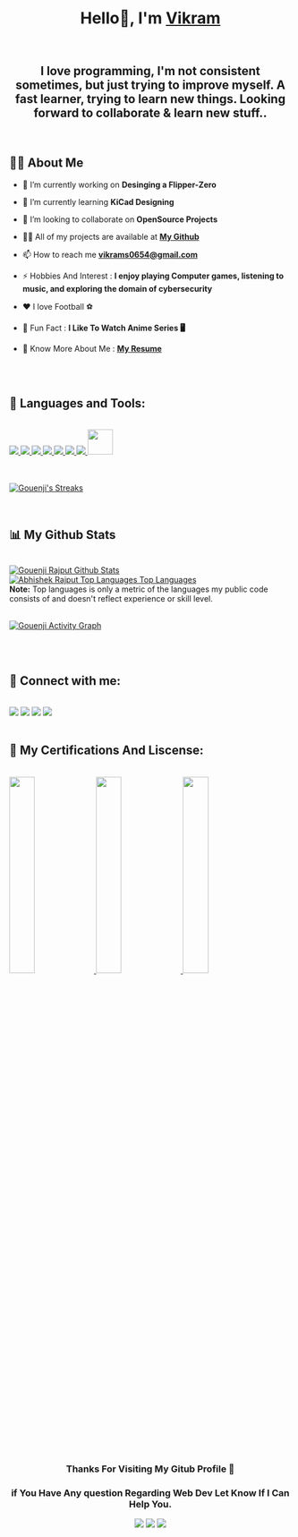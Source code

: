<h1 style="font-weight:bold;" align="center">Hello👻, I'm     <a href="https://Gouenjix.github.io/my-portfolio/"> Vikram</a> </h1>
</br>
<h2 align="center">I love programming, I'm not consistent sometimes, but just trying to improve myself. A fast learner, trying to learn new things. Looking forward to collaborate & learn new stuff.. </h2>
</br>

<div>

## 🙋‍♂️ About Me

- 🔭 I’m currently working on **Desinging a Flipper-Zero**

- 🌱 I’m currently learning **KiCad Designing**
  
- 👯 I’m looking to collaborate on **OpenSource Projects**
  
- 👨‍💻 All of my projects are available at **[My Github](https://github.com/Gouenjix)**

- 📫 How to reach me **vikrams0654@gmail.com**

- ⚡ Hobbies And Interest :  **I enjoy playing Computer games, listening to music, and exploring the domain of cybersecurity**

- ❤️ I love Football ⚽

- 🌛 Fun Fact :  **I Like To Watch Anime Series 🖥️**

- 📓 Know More About Me : **[My Resume](   )**
</div>

</br>
</br>


## 🚀 Languages and Tools:
</br>

<div >
   <a href="https://www.java.com/en/" target="_blank"> <img src="https://img.icons8.com/?size=48&id=13679&format=png"/> </a> 
   <a href=" " target="_blank"> <img src="https://img.icons8.com/?size=48&id=shQTXiDQiQVR&format=png"/> </a>
   <a href=" " target="_blank"> <img src="https://img.icons8.com/?size=48&id=40669&format=png"/> </a>
   <a href=" https://www.python.org/ " target="_blank"> <img src="https://img.icons8.com/?size=48&id=13441&format=png"/> </a>
   <a href=" https://in.mathworks.com/products/matlab.html " target="_blank"> <img src="https://img.icons8.com/?size=48&id=r5Y16PcDkoWI&format=png"/> </a> 
   <a href=" https://www.kicad.org/ " target="_blank"> <img src="https://upload.wikimedia.org/wikipedia/commons/thumb/5/59/KiCad-Logo.svg/120px-KiCad-Logo.svg.png"/> </a>
   <a href=" https://git-scm.com/ " target="_blank"> <img src="https://img.icons8.com/color/48/000000/git.png"/> </a>
   <img src="https://img.icons8.com/color/48/000000/github.png" width="45" height="45"/>
</div>

<br/>
</br>


<p>
    <a href="#">
        <img title="🔥 Get streak stats for your profile at git.io/streak-stats" alt="Gouenji's Streaks" src="https://github-readme-streak-stats.herokuapp.com/?user=Gouenjix&theme=black-ice&hide_border=true&stroke=0000&background=060A0CD0"/>
    </a>
</p>

</br>


## 📊 My Github Stats

  <br/>
    <a href="#"><img alt="Gouenji Rajput Github Stats" src="https://github-readme-stats.vercel.app/api?username=Gouenjix&show_icons=true&count_private=true&theme=react&hide_border=true&bg_color=0D1117" /></a>
  <a href="#"><img alt="Abhishek Rajput Top Languages Top Languages" src="https://github-readme-stats.vercel.app/api/top-langs/?username=Gouenjix&langs_count=8&count_private=true&layout=compact&theme=react&hide_border=true&bg_color=0D1117" /></a>
  <br/>
  <b>Note:</b> Top languages is only a metric of the languages my public code consists of and doesn't reflect experience or skill level.

<br/>
<br/>

<a href="#"><img alt="Gouenji Activity Graph" src="https://activity-graph.herokuapp.com/graph?username=Gouenjix&bg_color=0D1117&color=5BCDEC&line=5BCDEC&point=FFFFFF&hide_border=true" /></a>

<br/>
<br/>

## 🔰 Connect with me:
</br>

<div>
<a href = "https://www.linkedin.com/in/vikramsingh01/"><img src="https://img.icons8.com/fluent/48/000000/linkedin.png"/></a>
<a href = "https://twitter.com/xGouenjix?s=09"><img src="https://img.icons8.com/fluent/48/000000/twitter.png"/></a>
<a href = "https://www.instagram.com/gouenjixx/"><img src="https://img.icons8.com/fluent/48/000000/instagram-new.png"/></a>
<a href = "https://www.hackerrank.com/vikrams0654"><img src="https://img.icons8.com/?size=48&id=h5EUmNCXhSH0&format=png"/></a>
</a>
</div>
</br>


## 🥉 My Certifications And Liscense:
</br>
<div>
    <a href="https://www.hackerrank.com/certificates/5995f5ec59da">
    <img src="https://imgur.com/riz9qaz.png" width=30%>
    </a>
    <a href="https://www.hackerrank.com/certificates/6163efe5795e">
    <img src="https://i.imgur.com/GMxk3Fh.png" width=30%>
    </a>
    <a href="https://drive.google.com/file/d/167RS4rnie8fy44wubWAMGd3t3axM-KWc/view">
    <img src="https://i.imgur.com/PIzR3o3.png" width=30%>
    </a>
    

</div>

</br>
</br>


<div align="center">
<h3> Thanks For Visiting My Gitub Profile 👋<h3>

<p >if You Have Any question Regarding Web Dev Let Know If I Can Help You.</p>

<div>
<a href = "https://www.linkedin.com/in/vikramsingh01/"><img src="https://img.icons8.com/fluent/48/000000/linkedin.png"/></a>
<a href = "https://twitter.com/xGouenjix?s=09"><img src="https://img.icons8.com/fluent/48/000000/twitter.png"/></a>
<a href = "https://www.instagram.com/gouenjixx/"><img src="https://img.icons8.com/fluent/48/000000/instagram-new.png"/></a>
</div>
